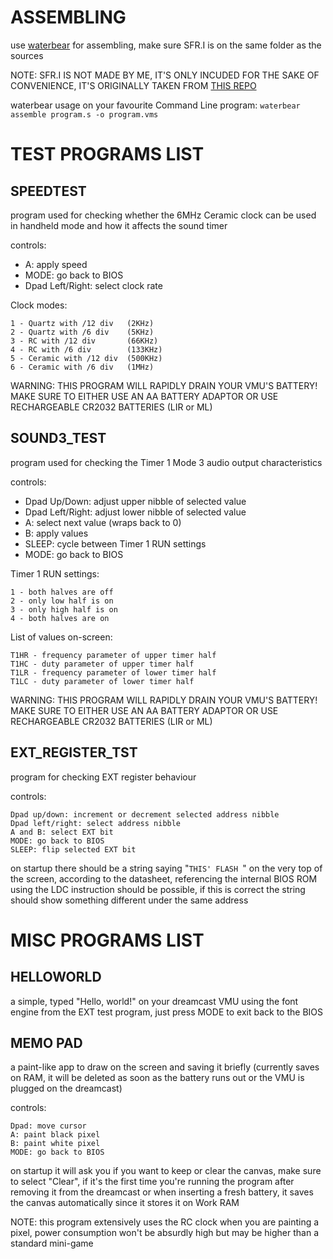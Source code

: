 # ASSEMBLING
use [waterbear](https://github.com/wtetzner/waterbear) for assembling, make sure SFR.I is on the same folder as the sources

NOTE: SFR.I IS NOT MADE BY ME, IT'S ONLY INCUDED FOR THE SAKE OF CONVENIENCE, IT'S ORIGINALLY TAKEN FROM [THIS REPO](https://github.com/jahan-addison/snake)

waterbear usage on your favourite Command Line program:
`waterbear assemble program.s -o program.vms`

# TEST PROGRAMS LIST

## SPEEDTEST
program used for checking whether the 6MHz Ceramic clock can be used in handheld mode and how it affects the sound timer

controls:
- A: apply speed
- MODE: go back to BIOS
- Dpad Left/Right: select clock rate

Clock modes:
```text
1 - Quartz with /12 div   (2KHz)
2 - Quartz with /6 div    (5KHz)
3 - RC with /12 div       (66KHz)
4 - RC with /6 div        (133KHz)
5 - Ceramic with /12 div  (500KHz)
6 - Ceramic with /6 div   (1MHz)
```

WARNING: THIS PROGRAM WILL RAPIDLY DRAIN YOUR VMU'S BATTERY!
MAKE SURE TO EITHER USE AN AA BATTERY ADAPTOR OR USE RECHARGEABLE CR2032 BATTERIES (LIR or ML)

## SOUND3_TEST
program used for checking the Timer 1 Mode 3 audio output characteristics

controls:
- Dpad Up/Down: adjust upper nibble of selected value
- Dpad Left/Right: adjust lower nibble of selected value
- A: select next value (wraps back to 0)
- B: apply values
- SLEEP: cycle between Timer 1 RUN settings
- MODE: go back to BIOS

Timer 1 RUN settings:
```
1 - both halves are off
2 - only low half is on
3 - only high half is on
4 - both halves are on
```

List of values on-screen:
```
T1HR - frequency parameter of upper timer half
T1HC - duty parameter of upper timer half
T1LR - frequency parameter of lower timer half
T1LC - duty parameter of lower timer half
```

WARNING: THIS PROGRAM WILL RAPIDLY DRAIN YOUR VMU'S BATTERY!
MAKE SURE TO EITHER USE AN AA BATTERY ADAPTOR OR USE RECHARGEABLE CR2032 BATTERIES (LIR or ML)

## EXT_REGISTER_TST
program for checking EXT register behaviour

controls:
```
Dpad up/down: increment or decrement selected address nibble
Dpad left/right: select address nibble
A and B: select EXT bit
MODE: go back to BIOS
SLEEP: flip selected EXT bit
```

on startup there should be a string saying "`THIS' FLASH `" on the very top of the screen, according to the datasheet, referencing the internal BIOS ROM using the LDC instruction should be possible, if this is correct the string should show something different under the same address

# MISC PROGRAMS LIST

## HELLOWORLD
a simple, typed "Hello, world!" on your dreamcast VMU using the font engine from the EXT test program, just press MODE to exit back to the BIOS

## MEMO PAD
a paint-like app to draw on the screen and saving it briefly (currently saves on RAM, it will be deleted as soon as the battery runs out or the VMU is plugged on the dreamcast)

controls:
```
Dpad: move cursor
A: paint black pixel
B: paint white pixel
MODE: go back to BIOS
```

on startup it will ask you if you want to keep or clear the canvas, make sure to select "Clear", if it's the first time you're running the program after removing it from the dreamcast or when inserting a fresh battery, it saves the canvas automatically since it stores it on Work RAM

NOTE: this program extensively uses the RC clock when you are painting a pixel, power consumption won't be absurdly high but may be higher than a standard mini-game
